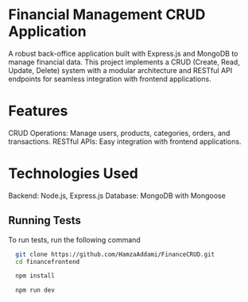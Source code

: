 
# Financial Management CRUD Application
A robust back-office application built with Express.js and MongoDB to manage financial data. This project implements a CRUD (Create, Read, Update, Delete) system with a modular architecture and RESTful API endpoints for seamless integration with frontend applications.


# Features
CRUD Operations: Manage users, products, categories, orders, and transactions.
RESTful APIs: Easy integration with frontend applications.

# Technologies Used
Backend: Node.js, Express.js
Database: MongoDB with Mongoose
    












## Running Tests

To run tests, run the following command

```bash
  git clone https://github.com/HamzaAddami/FinanceCRUD.git 
  cd financefrontend

```
```bash
  npm install
```
```bash
  npm run dev
```



